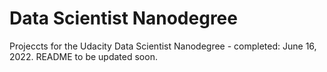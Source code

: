 # Data Scientist Nanodegree
Projeccts for the Udacity Data Scientist Nanodegree - completed: June 16, 2022.
README to be updated soon.
